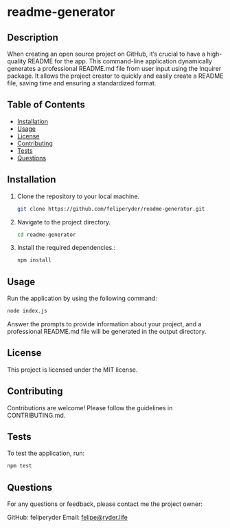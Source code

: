 # readme-generator

## Description
When creating an open source project on GitHub, it’s crucial to have a high-quality README for the app. This command-line application dynamically generates a professional README.md file from user input using the Inquirer package. It allows the project creator to quickly and easily create a README file, saving time and ensuring a standardized format.

## Table of Contents
- [Installation](#installation)
- [Usage](#usage)
- [License](#license)
- [Contributing](#contributing)
- [Tests](#tests)
- [Questions](#questions)

## Installation
1. Clone the repository to your local machine.
   ```bash
   git clone https://github.com/feliperyder/readme-generator.git
   ```

2. Navigate to the project directory.
   ```bash
   cd readme-generator
   ```

3. Install the required dependencies.:
   ```bash
   npm install
   ```
  

## Usage
Run the application by using the following command:
   ```bash
   node index.js
   ```

Answer the prompts to provide information about your project, and a professional README.md file will be generated in the output directory.

## License
This project is licensed under the MIT license.

## Contributing
Contributions are welcome! Please follow the guidelines in CONTRIBUTING.md.

## Tests
To test the application, run:
   ```bash
npm test
```

## Questions

For any questions or feedback, please contact me the project owner:

GitHub: feliperyder
Email: felipe@ryder.life
